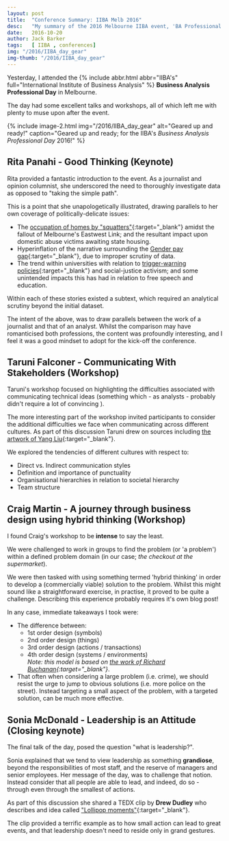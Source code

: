 ```yaml
---
layout: post
title:  "Conference Summary: IIBA Melb 2016"
desc:   "My summary of the 2016 Melbourne IIBA event, 'BA Professional Day'."
date:   2016-10-20
author: Jack Barker
tags:   [ IIBA , conferences]
img: "/2016/IIBA_day_gear"
img-thumb: "/2016/IIBA_day_gear"
---
```


Yesterday, I attended the {% include abbr.html abbr="IIBA's" full="International Institute of Business Analysis" %} **Business Analysis Professional Day** in Melbourne.

The day had some excellent talks and workshops, all of which left me with plenty to muse upon after the event.

{% include image-2.html
    img="/2016/IIBA_day_gear"
    alt="Geared up and ready!"
    caption="Geared up and ready; for the IIBA's <em>Business Analysis Professional Day</em> 2016!"
%}

## Rita Panahi - Good Thinking (Keynote)
Rita provided a fantastic introduction to the event.
As a journalist and opinion columnist, she underscored the need to thoroughly investigate data as opposed to "taking the simple path".

This is a point that she unapologetically illustrated, drawing parallels to her own coverage of politically-delicate issues:

- The [occupation of homes by "squatters"][squatters]{:target="_blank"} amidst the fallout of Melbourne's Eastwest Link; and the resultant impact upon
  domestic abuse victims awaiting state housing.
- Hyperinflation of the narrative surrounding the [Gender pay gap][gender-pay-gap]{:target="_blank"}, due to improper scrutiny of data.
- The trend within universities with relation to [trigger-warning policies][trigger-warning]{:target="_blank"} and social-justice activism; and some unintended impacts this has had in relation to free speech and education.

Within each of these stories existed a subtext, which required an analytical scrutiny beyond the initial dataset.

The intent of the above, was to draw parallels between the work of a journalist and that of an analyst. Whilst the comparison may
have romanticised both professions, the content was profoundly interesting, and I feel it was a good mindset to adopt for the kick-off
the conference.

## Taruni Falconer - Communicating With Stakeholders (Workshop)
Taruni's workshop focused on highlighting the difficulties associated with communicating technical ideas (something which - as
analysts - probably didn't require a lot of convincing ).

The more interesting part of the workshop invited participants to consider the additional difficulties we face when communicating across
different cultures. As part of this discussion Taruni drew on sources including [the artwork of Yang Liu][east-meets-west]{:target="_blank"}.

We explored the tendencies of different cultures with respect to:

- Direct vs. Indirect communication styles
- Definition and importance of punctuality
- Organisational hierarchies in relation to societal hierarchy 
- Team structure

## Craig Martin - A journey through business design using hybrid thinking (Workshop)
I found Craig's workshop to be **intense** to say the least.

We were challenged to work in groups to find the problem (or 'a problem') within a defined problem domain (in our case; *the checkout at
the supermarket*).

We were then tasked with using something termed 'hybrid thinking' in order to develop a (commercially viable) solution to the problem.
Whilst this might sound like a straightforward exercise, in practise, it proved to be quite a challenge.
Describing this experience probably requires it's own blog post! 

In any case, immediate takeaways I took were:

- The difference between:
  - 1st order design (symbols)
  - 2nd order design (things)
  - 3rd order design (actions / transactions)
  - 4th order design (systems / environments)
  <br>*Note: this model is based on [the work of Richard Buchanan][design-research]{:target="_blank"}*.
- That often when considering a large problem (i.e. crime), we should resist the urge to jump to obvious solutions (i.e. more police on the street). Instead targeting a small aspect of the problem, with a targeted solution, can be much more effective. 

## Sonia McDonald - Leadership is an Attitude (Closing keynote)
The final talk of the day, posed the question "what is leadership?".

Sonia explained that we tend to view leadership as something **grandiose**, beyond the responsibilities of most staff, and the reserve of
managers and senior employees. Her message of the day, was to challenge that notion. Instead consider that all people are able to lead,
and indeed, do so - through even through the smallest of actions.

As part of this discussion she shared a TEDX clip by **Drew Dudley** who describes and idea called ["Lollipop moments"][lollipop-moments]{:target="_blank"}.

The clip provided a terrific example as to how small action can lead to great events, and that leadership doesn't need to reside only in
grand gestures.


[squatters]: http://www.heraldsun.com.au/news/opinion/rita-panahi/rita-panahi-squatters-win-hurts-the-real-victims-of-domestic-violence/news-story/ea6d0df5ed0e1c62b17984c1f730636b "Squatters win hurts the real victims of domestic violence"
[gender-pay-gap]: http://www.heraldsun.com.au/blogs/rita-panahi/gender-pay-gap-mystery/news-story/3b05bde578500b5df10160a4d0a47597  "Gender pay gap mystery"
[trigger-warning]: http://www.heraldsun.com.au/news/opinion/rita-panahi/too-many-modern-students-refuse-to-learn-tolerance-and-respect-for-diversity-of-opinion/news-story/6f60755f738a13cca87291148798a5bb "Too many modern students refuse to learn tolerance and respect for diversity of opinion"
[east-meets-west]: http://bsix12.com/east-meets-west/ "East Meets West: An Infographic Portrait by Yang Liu"
[design-research]: http://www.ida.liu.se/~steho87/desres/buchanan.pdf "Design Research and the New Learning"
[lollipop-moments]: https://www.ted.com/talks/drew_dudley_everyday_leadership "Drew Dudley: Everyday leadership"

